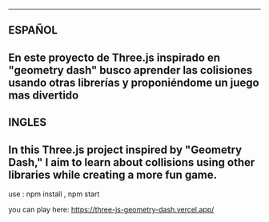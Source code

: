 ----------------------------------------------------------------------------------
ESPAÑOL
----------------------------------------------------------------------------------
En este proyecto de Three.js inspirado en "geometry dash" busco aprender las 
colisiones usando otras librerías y proponiéndome un juego mas divertido 
----------------------------------------------------------------------------------
INGLES
----------------------------------------------------------------------------------
In this Three.js project inspired by "Geometry Dash," I aim to learn about 
collisions using other libraries while creating a more fun game.
----------------------------------------------------------------------------------
use :
npm install ,
npm start

you can play here:
https://three-js-geometry-dash.vercel.app/


